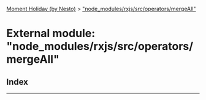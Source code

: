 [Moment Holiday (by Nesto)](../README.md) > ["node_modules/rxjs/src/operators/mergeAll"](../modules/_node_modules_rxjs_src_operators_mergeall_.md)

# External module: "node_modules/rxjs/src/operators/mergeAll"

## Index

---

